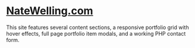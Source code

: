 # [NateWelling.com](http://natewelling.com)

This site features several content sections, a responsive portfolio grid with hover effects, full page portfolio item modals, and a working PHP contact form.

